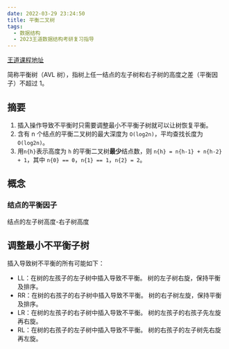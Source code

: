 ```yaml
---
date: 2022-03-29 23:24:50
title: 平衡二叉树
tags:
  - 数据结构
  - 2023王道数据结构考研复习指导
---
```


[王道课程地址](https://appp8tlckwa5126.h5.xiaoeknow.com/v1/course/video/v_608277a7e4b09890f0e651dd?type=2&pro_id=p_61ae1375e4b0dabb65a2508f)

简称平衡树（AVL 树），指树上任一结点的左子树和右子树的高度之差（平衡因子）不超过 1。

## 摘要

1. 插入操作导致不平衡时只需要调整最小不平衡子树就可以让树恢复平衡。
2. 含有 n 个结点的平衡二叉树的最大深度为 `O(log2n)`，平均查找长度为`O(log2n)`。
3. 用`n{h}`表示高度为 `h` 的平衡二叉树**最少**结点数，则 `n{h} = n{h-1} + n{h-2} + 1`，其中 `n{0} == 0`，`n{1} == 1`，`n{2} = 2`。

## 概念

### 结点的平衡因子

结点的左子树高度-右子树高度

## 调整最小不平衡子树

插入导致树不平衡的所有可能如下：

- LL：在树的左孩子的左子树中插入导致不平衡。
  树的左子树右旋，保持平衡及排序。
- RR：在树的右孩子的右子树中插入导致不平衡。
  树的右子树左旋，保持平衡及排序。
- LR：在树的左孩子的右子树中插入导致不平衡。
  树的左孩子的右孩子先左旋再右旋。
- RL：在树的右孩子的左子树中插入导致不平衡。
  树的右孩子的左子树先右旋再左旋。

